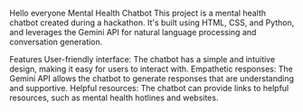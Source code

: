 Hello everyone 
Mental Health Chatbot
This project is a mental health chatbot created during a hackathon. It's built using HTML, CSS, and Python, and leverages the Gemini API for natural language processing and conversation generation.

Features
User-friendly interface: The chatbot has a simple and intuitive design, making it easy for users to interact with.
Empathetic responses: The Gemini API allows the chatbot to generate responses that are understanding and supportive.
Helpful resources: The chatbot can provide links to helpful resources, such as mental health hotlines and websites.
